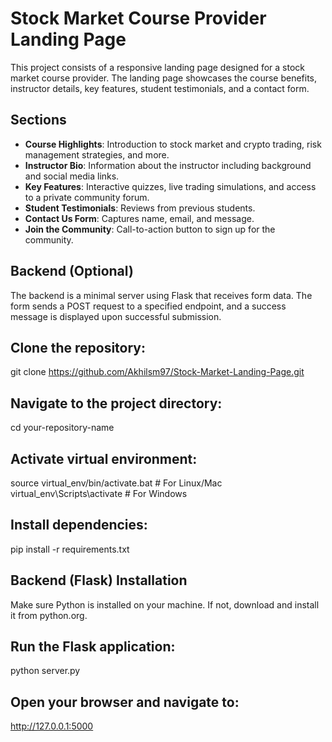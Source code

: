 # Stock Market Course Provider Landing Page

This project consists of a responsive landing page designed for a stock market course provider. The landing page showcases the course benefits, instructor details, key features, student testimonials, and a contact form.

## Sections

- **Course Highlights**: Introduction to stock market and crypto trading, risk management strategies, and more.
- **Instructor Bio**: Information about the instructor including background and social media links.
- **Key Features**: Interactive quizzes, live trading simulations, and access to a private community forum.
- **Student Testimonials**: Reviews from previous students.
- **Contact Us Form**: Captures name, email, and message.
- **Join the Community**: Call-to-action button to sign up for the community.

## Backend (Optional)

The backend is a minimal server using Flask that receives form data. The form sends a POST request to a specified endpoint, and a success message is displayed upon successful submission.


## Clone the repository:
   git clone https://github.com/Akhilsm97/Stock-Market-Landing-Page.git
   
## Navigate to the project directory:

cd your-repository-name

## Activate virtual environment:
source virtual_env/bin/activate.bat # For Linux/Mac
virtual_env\Scripts\activate # For Windows

## Install dependencies:
pip install -r requirements.txt

## Backend (Flask) Installation
Make sure Python is installed on your machine. If not, download and install it from python.org.

## Run the Flask application:
python server.py

## Open your browser and navigate to:
http://127.0.0.1:5000
